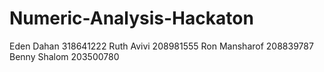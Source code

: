 # Numeric-Analysis-Hackaton

Eden Dahan 318641222
Ruth Avivi 208981555
Ron Mansharof 208839787
Benny Shalom 203500780
